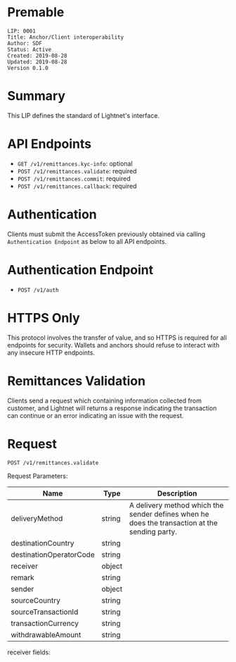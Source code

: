 
# Premable
```
LIP: 0001
Title: Anchor/Client interoperability
Author: SDF
Status: Active
Created: 2019-08-28
Updated: 2019-08-28
Version 0.1.0
```
# Summary

This LIP defines the standard of Lightnet's interface.

# API Endpoints

- `GET /v1/remittances.kyc-info`: optional
- `POST /v1/remittances.validate`: required
- `POST /v1/remittances.commit`: required
- `POST /v1/remittances.callback`: required

# Authentication

  Clients must submit the AccessToken previously obtained via calling `Authentication Endpoint` as below to all API endpoints.
  

# Authentication Endpoint

- `POST /v1/auth`

# HTTPS Only

This protocol involves the transfer of value, and so HTTPS is required for all endpoints for security. Wallets and anchors should refuse to interact with any insecure HTTP endpoints.

# Remittances Validation

  Clients send a request which containing information collected from customer, and Lightnet will returns a response indicating the transaction can continue or an error indicating an issue with the request.
  
# Request

    POST /v1/remittances.validate
    
Request Parameters:

|Name            |Type                           |Description                  |
|----------------|-------------------------------|-----------------------------|
|deliveryMethod|string            |A delivery method which the sender defines when he does the transaction at the sending party.           |
|destinationCountry     |string            |            |
|destinationOperatorCode|string            |            |
|receiver               |object            |            |
|remark                 |string            |            |
|sender                 |object            |            |
|sourceCountry          |string            |            |
|sourceTransactionId    |string            |            |
|transactionCurrency    |string            |            |
|withdrawableAmount     |string            |            |

receiver fields:


